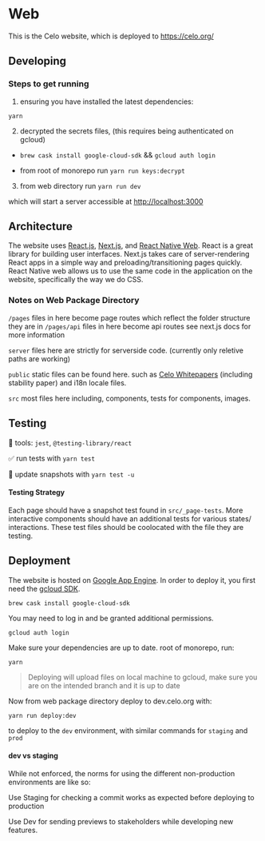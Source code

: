 # Web

This is the Celo website, which is deployed to https://celo.org/

## Developing

### Steps to get running

1. ensuring you have installed the latest dependencies:

`yarn`

2. decrypted the secrets files, (this requires being authenticated on gcloud)

  * `brew cask install google-cloud-sdk` && `gcloud auth login` 

  * from root of monorepo run `yarn run keys:decrypt`  

3. from web directory run `yarn run dev`

which will start a server accessible at [http://localhost:3000](http://localhost:3000)

## Architecture

The website uses [React.js](https://reactjs.org/), [Next.js](https://nextjs.org/), and [React Native Web](https://github.com/necolas/react-native-web). React is a great library for building user interfaces. Next.js takes care of server-rendering React apps in a simple way and preloading/transitioning pages quickly. React Native web allows us to use the same code in the application on the website, specifically the way we do CSS.

### Notes on Web Package Directory

`/pages` files in here become page routes which reflect the folder structure they are in
`/pages/api` files in here become api routes see next.js docs for more information 

`server` files here are strictly for serverside code. (currently only reletive paths are working)

`public` static files can be found here. such as [Celo Whitepapers](https://github.com/celo-org/celo-monorepo/tree/master/packages/web/public/papers) (including stability paper) and i18n locale files. 

`src` most files here including, components, tests for components, images. 

## Testing

🧰 tools: `jest`, `@testing-library/react`

✅ run tests with `yarn test`

📸 update snapshots with `yarn test -u`

#### Testing Strategy

Each page should have a snapshot test found in `src/_page-tests`. More interactive components should have an additional tests for various states/ interactions. These test files should be coolocated with the file they are testing. 

## Deployment

The website is hosted on [Google App Engine](https://cloud.google.com/appengine/). In order to deploy it, you first need the [gcloud SDK](https://cloud.google.com/sdk/gcloud/).

`brew cask install google-cloud-sdk`

You may need to log in and be granted additional permissions.

`gcloud auth login`

 Make sure your dependencies are up to date. root of monorepo, run:

`yarn`

> Deploying will upload files on local machine to gcloud, make sure you are on the intended branch and it is up to date

Now from web package directory deploy to dev.celo.org with: 

`yarn run deploy:dev`

to deploy to the `dev` environment, with similar commands for `staging` and `prod`


#### dev vs staging

While not enforced, the norms for using the different non-production environments are like so: 

Use Staging for checking a commit works as expected before deploying to production 

Use Dev for sending previews to stakeholders while developing new features. 


